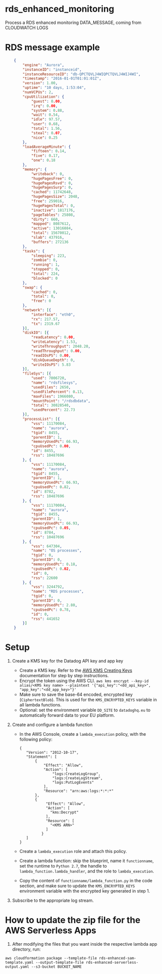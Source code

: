 # rds_enhanced_monitoring
Process a RDS enhanced monitoring DATA_MESSAGE, coming from CLOUDWATCH LOGS

# RDS message example
```json
    {
        "engine": "Aurora",
        "instanceID": "instanceid",
        "instanceResourceID": "db-QPCTQVLJ4WIQPCTQVLJ4WIJ4WI",
        "timestamp": "2016-01-01T01:01:01Z",
        "version": 1.00,
        "uptime": "10 days, 1:53:04",
        "numVCPUs": 2,
        "cpuUtilization": {
            "guest": 0.00,
            "irq": 0.00,
            "system": 0.88,
            "wait": 0.54,
            "idle": 97.57,
            "user": 0.68,
            "total": 1.56,
            "steal": 0.07,
            "nice": 0.25
        },
        "loadAverageMinute": {
            "fifteen": 0.14,
            "five": 0.17,
            "one": 0.18
        },
        "memory": {
            "writeback": 0,
            "hugePagesFree": 0,
            "hugePagesRsvd": 0,
            "hugePagesSurp": 0,
            "cached": 11742648,
            "hugePagesSize": 2048,
            "free": 259016,
            "hugePagesTotal": 0,
            "inactive": 1817176,
            "pageTables": 25808,
            "dirty": 660,
            "mapped": 8087612,
            "active": 13016084,
            "total": 15670012,
            "slab": 437916,
            "buffers": 272136
        },
        "tasks": {
            "sleeping": 223,
            "zombie": 0,
            "running": 1,
            "stopped": 0,
            "total": 224,
            "blocked": 0
        },
        "swap": {
            "cached": 0,
            "total": 0,
            "free": 0
        },
        "network": [{
            "interface": "eth0",
            "rx": 217.57,
            "tx": 2319.67
        }],
        "diskIO": [{
            "readLatency": 0.00,
            "writeLatency": 1.53,
            "writeThroughput": 2048.20,
            "readThroughput": 0.00,
            "readIOsPS": 0.00,
            "diskQueueDepth": 0,
            "writeIOsPS": 5.83
        }],
        "fileSys": [{
            "used": 7006720,
            "name": "rdsfilesys",
            "usedFiles": 2650,
            "usedFilePercent": 0.13,
            "maxFiles": 1966080,
            "mountPoint": "/rdsdbdata",
            "total": 30828540,
            "usedPercent": 22.73
        }],
        "processList": [{
            "vss": 11170084,
            "name": "aurora",
            "tgid": 8455,
            "parentID": 1,
            "memoryUsedPc": 66.93,
            "cpuUsedPc": 0.00,
            "id": 8455,
            "rss": 10487696
        }, {
            "vss": 11170084,
            "name": "aurora",
            "tgid": 8455,
            "parentID": 1,
            "memoryUsedPc": 66.93,
            "cpuUsedPc": 0.82,
            "id": 8782,
            "rss": 10487696
        }, {
            "vss": 11170084,
            "name": "aurora",
            "tgid": 8455,
            "parentID": 1,
            "memoryUsedPc": 66.93,
            "cpuUsedPc": 0.05,
            "id": 8784,
            "rss": 10487696
        }, {
            "vss": 647304,
            "name": "OS processes",
            "tgid": 0,
            "parentID": 0,
            "memoryUsedPc": 0.18,
            "cpuUsedPc": 0.02,
            "id": 0,
            "rss": 22600
        }, {
            "vss": 3244792,
            "name": "RDS processes",
            "tgid": 0,
            "parentID": 0,
            "memoryUsedPc": 2.80,
            "cpuUsedPc": 0.78,
            "id": 0,
            "rss": 441652
        }]
    }
```

# Setup

1. Create a KMS key for the Datadog API key and app key
   - Create a KMS key. Refer to the [AWS KMS Creating Keys][1] documentation for step by step instructions.
   - Encrypt the token using the AWS CLI. `aws kms encrypt --key-id alias/<KMS key name> --plaintext '{"api_key":"<dd_api_key>", "app_key":"<dd_app_key>"}'`
   - Make sure to save the base-64 encoded, encrypted key (`CiphertextBlob`). This is used for the `KMS_ENCRYPTED_KEYS` variable in all lambda functions.
   - Optional: set the environment variable `DD_SITE` to `datadoghq.eu` to automatically forward data to your EU platform.

2. Create and configure a lambda function
   - In the AWS Console, create a `lambda_execution` policy, with the following policy:
     ```
     {
        "Version": "2012-10-17",
        "Statement": [
            {
                "Effect": "Allow",
                "Action": [
                    "logs:CreateLogGroup",
                    "logs:CreateLogStream",
                    "logs:PutLogEvents"
                ],
                "Resource": "arn:aws:logs:*:*:*"
            },
            {
                 "Effect": "Allow",
                 "Action": [
                   "kms:Decrypt"
                 ],
                 "Resource": [
                   "<KMS ARN>"
                 ]
               }
        ]
     }
     ```

   - Create a `lambda_execution` role and attach this policy.

   - Create a lambda function: skip the blueprint, name it `functionname`, set the runtime to `Python 2.7`, the handle to `lambda_function.lambda_handler`, and the role to `lambda_execution`.

   - Copy the content of `functionname/lambda_function.py` in the code section, and make sure to update the `KMS_ENCRYPTED_KEYS` environment variable with the encrypted key generated in step 1.

3. Subscribe to the appropriate log stream.


# How to update the zip file for the AWS Serverless Apps

1. After modifying the files that you want inside the respective lambda app directory, run:

```
aws cloudformation package --template-file rds-enhanced-sam-template.yaml --output-template-file rds-enhanced-serverless-output.yaml --s3-bucket BUCKET_NAME
```

[1]: http://docs.aws.amazon.com/kms/latest/developerguide/create-keys.html
